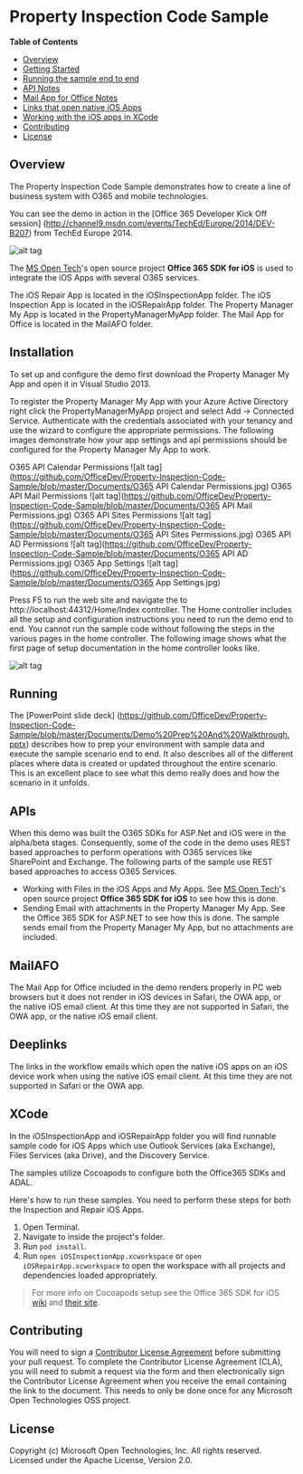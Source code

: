# Property Inspection Code Sample

**Table of Contents**

- [Overview](#overview)
- [Getting Started](#installation)
- [Running the sample end to end](#running)
- [API Notes](#apis)
- [Mail App for Office Notes](#mailafo)
- [Links that open native iOS Apps](#deeplinks)
- [Working with the iOS apps in XCode](#xcode)
- [Contributing](#contributing)
- [License](#license)

## Overview
The Property Inspection Code Sample demonstrates how to create a line of business system with O365 and mobile technologies.

You can see the demo in action in the [Office 365 Developer Kick Off session] (http://channel9.msdn.com/events/TechEd/Europe/2014/DEV-B207) from TechEd Europe 2014.

![alt tag](https://github.com/OfficeDev/Property-Inspection-Code-Sample/blob/master/Documents/demo_video_thumb.png)

The [MS Open Tech](http://msopentech.com)'s open source project **Office 365 SDK for iOS** is used to integrate the iOS Apps with several O365 services.

The iOS Repair App is located in the iOSInspectionApp folder.
The iOS Inspection App is located in the iOSRepairApp folder.
The Property Manager My App is located in the PropertyManagerMyApp folder.
The Mail App for Office is located in the MailAFO folder.

## Installation
To set up and configure the demo first download the Property Manager My App and open it in Visual Studio 2013. 

To register the Property Manager My App with your Azure Active Directory right click the PropertyManagerMyApp project and select Add -> Connected Service.  Authenticate with the credentials associated with your tenancy and use the wizard to configure the appropriate permissions.  The following images demonstrate how your app settings and api permissions should be configured for the Property Manager My App to work.

O365 API Calendar Permissions
![alt tag](https://github.com/OfficeDev/Property-Inspection-Code-Sample/blob/master/Documents/O365 API Calendar Permissions.jpg)
O365 API Mail Permissions
![alt tag](https://github.com/OfficeDev/Property-Inspection-Code-Sample/blob/master/Documents/O365 API Mail Permissions.jpg)
O365 API Sites Permissions
![alt tag](https://github.com/OfficeDev/Property-Inspection-Code-Sample/blob/master/Documents/O365 API Sites Permissions.jpg)
O365 API AD Permissions
![alt tag](https://github.com/OfficeDev/Property-Inspection-Code-Sample/blob/master/Documents/O365 API AD Permissions.jpg)
O365 App Settings
![alt tag](https://github.com/OfficeDev/Property-Inspection-Code-Sample/blob/master/Documents/O365 App Settings.jpg)

Press F5 to run the web site and navigate the to http://localhost:44312/Home/Index controller.  The Home controller includes all the setup and configuration instructions you need to run the demo end to end.  You cannot run the sample code without following the steps in the various pages in the home controller.  The following image shows what the first page of setup documentation in the home controller looks like.

![alt tag](https://github.com/OfficeDev/Property-Inspection-Code-Sample/blob/master/Documents/home-controller.jpg)

## Running
The [PowerPoint slide deck] (https://github.com/OfficeDev/Property-Inspection-Code-Sample/blob/master/Documents/Demo%20Prep%20And%20Walkthrough.pptx) describes how to prep your environment with sample data and execute the sample scenario end to end.  It also describes all of the different places where data is created or updated throughout the entire scenario.  This is an excellent place to see what this demo really does and how the scenario in it unfolds.

## APIs
When this demo was built the O365 SDKs for ASP.Net and iOS were in the alpha/beta stages.  Consequently, some of the code in the demo uses REST based approaches to perform operations with O365 services like SharePoint and Exchange.  The following parts of the sample use REST based approaches to access O365 Services.

* Working with Files in the iOS Apps and My Apps.  See [MS Open Tech](http://msopentech.com)'s open source project **Office 365 SDK for iOS** to see how this is done.
* Sending Email with attachments in the Property Manager My App.  See the Office 365 SDK for ASP.NET to see how this is done.  The sample sends email from the Property Manager My App, but no attachments are included.

## MailAFO
The Mail App for Office included in the demo renders properly in PC web browsers but it does not render in iOS devices in Safari, the OWA app, or the native iOS email client.  At this time they are not supported in Safari, the OWA app, or the native iOS email client.

## Deeplinks
The links in the workflow emails which open the native iOS apps on an iOS device work when using the native iOS email client.  At this time they are not supported in Safari or the OWA app.

## XCode
In the iOSInspectionApp and iOSRepairApp folder you will find runnable sample code for iOS Apps which use Outlook Services (aka Exchange), Files Services (aka Drive), and the Discovery Service.

The samples utilize Cocoapods to configure both the Office365 SDKs and ADAL.

Here's how to run these samples.  You need to perform these steps for both the Inspection and Repair iOS Apps.

1. Open Terminal.
2. Navigate to inside the project's folder.
3. Run `pod install`.
4. Run `open iOSInspectionApp.xcworkspace` or `open iOSRepairApp.xcworkspace` to open the workspace with all projects and dependencies loaded appropriately.

> For more info on Cocoapods setup see the Office 365 SDK for iOS [wiki](https://github.com/OfficeDev/Office-365-SDK-for-iOS/wiki/Cocoapods-Setup) and [their site](http://cocoapods.org).

## Contributing
You will need to sign a [Contributor License Agreement](https://cla.msopentech.com/) before submitting your pull request. To complete the Contributor License Agreement (CLA), you will need to submit a request via the form and then electronically sign the Contributor License Agreement when you receive the email containing the link to the document. This needs to only be done once for any Microsoft Open Technologies OSS project.

## License
Copyright (c) Microsoft Open Technologies, Inc. All rights reserved. Licensed under the Apache License, Version 2.0.


